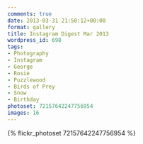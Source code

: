 ```yaml
---
comments: true
date: 2013-03-31 21:50:12+00:00
format: gallery
title: Instagram Digest Mar 2013
wordpress_id: 698
tags:
- Photography
- Instagram
- George
- Rosie
- Puzzlewood
- Birds of Prey
- Snow
- Birthday
photoset: 72157642247756954
images: 16
---
```


{% flickr_photoset 72157642247756954 %}